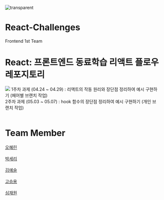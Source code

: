 ![transparent](https://capsule-render.vercel.app/api?type=transparent&fontColor=61DAFB&text=React-Challenges&height=150&fontSize=60&desc=FRONTEND%20TEAM%201&descAlignY=85&descAlign=68)

# React-Challenges
Frontend 1st Team

React: 프론트엔드 동료학습 리액트 플로우 레포지토리
===========================
<img src="https://img.shields.io/badge/React-61DAFB?style=for-the-badge&logo=React&logoColor=white">
1주차 과제 (04.24 ~ 04.29) : 리액트의 작동 원리와 장단점 정리하여 예시 구현하기 (페어별 브랜치 작업)   
<br>
2주차 과제 (05.03 ~ 05.07) : hook 함수의 장단점 정리하여 예시 구현하기 (개인 브랜치 작업)
<br><br>

Team Member
===========
[오혜린](https://github.com/ooherin)
<br>
<br>
[박세리](https://github.com/seripar)
<br>
<br>
[김예슬](https://github.com/yesoryeseul)
<br>
<br>
[고승용](https://github.com/seungyonggo)
<br>
<br>
[심재원](https://github.com/GrayHound0801)
